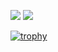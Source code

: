 <p>
  <img src="https://github-readme-stats.vercel.app/api/top-langs/?username=sheerluck&layout=compact" />
  <img src="https://github-readme-stats.vercel.app/api?username=sheerluck&show_icons=true" />
</p>

[![trophy](https://github-profile-trophy.vercel.app/?username=sheerluck)](https://github.com/ryo-ma/github-profile-trophy)
